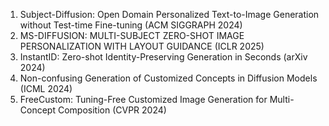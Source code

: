 <ol>
<li>Subject-Diffusion: Open Domain Personalized Text-to-Image Generation without Test-time Fine-tuning (ACM SIGGRAPH 2024)
<li>MS-DIFFUSION: MULTI-SUBJECT ZERO-SHOT IMAGE PERSONALIZATION WITH LAYOUT GUIDANCE (ICLR 2025)
<li>InstantID: Zero-shot Identity-Preserving Generation in Seconds (arXiv 2024)
<li>Non-confusing Generation of Customized Concepts in Diffusion Models (ICML 2024)
<li>FreeCustom: Tuning-Free Customized Image Generation for Multi-Concept Composition (CVPR 2024)
</ol>
